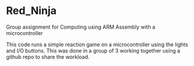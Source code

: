 # Red_Ninja
Group assignment for Computing using ARM Assembly with a microcontroller

This code runs a simple reaction game on a microcontroller using the lights and I/O buttons. This was done in a group of 3 working together using a github repo to share the workload.
